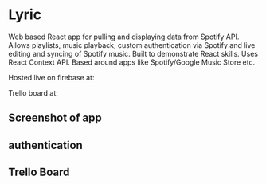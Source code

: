 # Lyric

Web based React app for pulling and displaying data from Spotify API. Allows playlists, music playback, custom authentication via Spotify and live editing and syncing of Spotify music. Built to demonstrate React skills. Uses React Context API. Based around apps like Spotify/Google Music Store etc.

Hosted live on firebase at: 

Trello board at: 

## Screenshot of app

## authentication

## Trello Board

